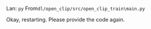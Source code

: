 Lan: `py` From`dl/open_clip/src/open_clip_train\main.py`

Okay, restarting. Please provide the code again.
